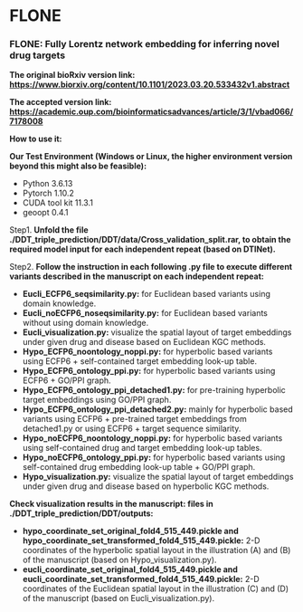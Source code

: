 # FLONE
### FLONE: Fully Lorentz network embedding for inferring novel drug targets

__The original bioRxiv version link: https://www.biorxiv.org/content/10.1101/2023.03.20.533432v1.abstract__

__The accepted version link: https://academic.oup.com/bioinformaticsadvances/article/3/1/vbad066/7178008__

__How to use it:__

__Our Test Environment (Windows or Linux, the higher environment version beyond this might also be feasible):__
* Python 3.6.13
* Pytorch 1.10.2
* CUDA tool kit 11.3.1
* geoopt 0.4.1

Step1. __Unfold the file ./DDT_triple_prediction/DDT/data/Cross_validation_split.rar, to obtain the required model input for each independent repeat (based on DTINet).__

Step2. __Follow the instruction in each following .py file to execute different variants described in the manuscript on each independent repeat:__
  * __Eucli_ECFP6_seqsimilarity.py:__ for Euclidean based variants using domain knowledge.
  * __Eucli_noECFP6_noseqsimilarity.py:__ for Euclidean based variants without using domain knowledge.
  * __Eucli_visualization.py:__ visualize the spatial layout of target embeddings under given drug and disease based on Euclidean KGC methods.
  * __Hypo_ECFP6_noontology_noppi.py:__ for hyperbolic based variants using ECFP6 + self-contained target embedding look-up table.
  * __Hypo_ECFP6_ontology_ppi.py:__ for hyperbolic based variants using ECFP6 + GO/PPI graph.
  * __Hypo_ECFP6_ontology_ppi_detached1.py:__ for pre-training hyperbolic target embeddings using GO/PPI graph.
  * __Hypo_ECFP6_ontology_ppi_detached2.py:__ mainly for hyperbolic based variants using ECFP6 + pre-trained target embeddings from detached1.py or using ECFP6 + target sequence similarity.
  * __Hypo_noECFP6_noontology_noppi.py:__ for hyperbolic based variants using self-contained drug and target embedding look-up tables.
  * __Hypo_noECFP6_ontology_ppi.py:__ for hyperbolic based variants using self-contained drug embedding look-up table + GO/PPI graph.
  * __Hypo_visualization.py:__ visualize the spatial layout of target embeddings under given drug and disease based on hyperbolic KGC methods.
  
__Check visualization results in the manuscript: files in ./DDT_triple_prediction/DDT/outputs:__
  * __hypo_coordinate_set_original_fold4_515_449.pickle and hypo_coordinate_set_transformed_fold4_515_449.pickle:__ 2-D coordinates of the hyperbolic spatial layout in the illustration (A) and (B) of the manuscript (based on Hypo_visualization.py).
  * __eucli_coordinate_set_original_fold4_515_449.pickle and eucli_coordinate_set_transformed_fold4_515_449.pickle:__ 2-D coordinates of the Euclidean spatial layout in the illustration (C) and (D) of the manuscript (based on Eucli_visualization.py).
  
  
  

